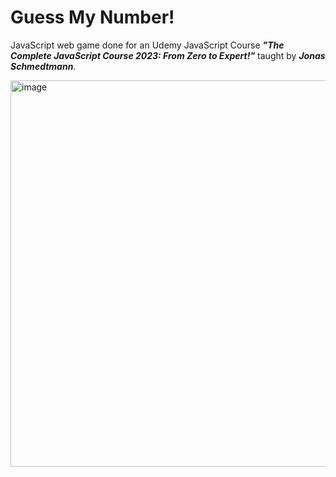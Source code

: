 # Guess My Number!
JavaScript web game done for an Udemy JavaScript Course ***"The Complete JavaScript Course 2023: From Zero to Expert!"*** taught by ***Jonas Schmedtmann***.

<img width="618" alt="image" src="https://github.com/Cihlova/Guess-My-Number/assets/33567545/db26d887-4a37-4837-bc94-f8afc8b625d1">


